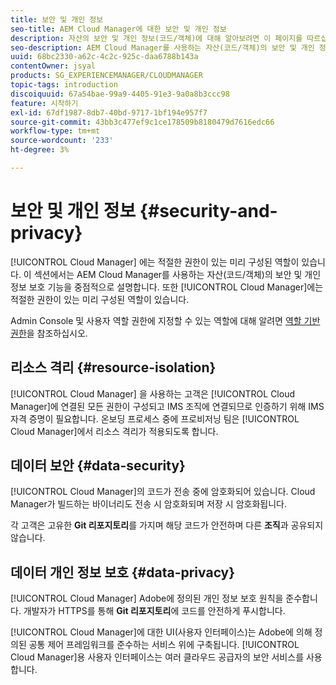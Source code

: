 ```yaml
---
title: 보안 및 개인 정보
seo-title: AEM Cloud Manager에 대한 보안 및 개인 정보
description: 자산의 보안 및 개인 정보(코드/객체)에 대해 알아보려면 이 페이지를 따르십시오.
seo-description: AEM Cloud Manager를 사용하는 자산(코드/객체)의 보안 및 개인 정보에 대해 알려면 이 페이지를 따르십시오.
uuid: 68bc2330-a62c-4c2c-925c-daa6788b143a
contentOwner: jsyal
products: SG_EXPERIENCEMANAGER/CLOUDMANAGER
topic-tags: introduction
discoiquuid: 67a54bae-99a9-4405-91e3-9a0a8b3ccc98
feature: 시작하기
exl-id: 67df1987-8db7-40bd-9717-1bf194e957f7
source-git-commit: 43bb3c477ef9c1ce178509b8180479d7616edc66
workflow-type: tm+mt
source-wordcount: '233'
ht-degree: 3%

---
```


# 보안 및 개인 정보 {#security-and-privacy}

[!UICONTROL Cloud Manager] 에는 적절한 권한이 있는 미리 구성된 역할이 있습니다. 이 섹션에서는 AEM Cloud Manager를 사용하는 자산(코드/객체)의 보안 및 개인 정보 보호 기능을 중점적으로 설명합니다. 또한 [!UICONTROL Cloud Manager]에는 적절한 권한이 있는 미리 구성된 역할이 있습니다.

Admin Console 및 사용자 역할 권한에 지정할 수 있는 역할에 대해 알려면 [역할 기반 권한](/help/using/role-based-permissions.md)을 참조하십시오.


## 리소스 격리 {#resource-isolation}

[!UICONTROL Cloud Manager] 을 사용하는 고객은 [!UICONTROL Cloud Manager]에 연결된 모든 권한이 구성되고 IMS 조직에 연결되므로 인증하기 위해 IMS 자격 증명이 필요합니다. 온보딩 프로세스 중에 프로비저닝 팀은 [!UICONTROL Cloud Manager]에서 리소스 격리가 적용되도록 합니다.

## 데이터 보안 {#data-security}

[!UICONTROL Cloud Manager]의 코드가 전송 중에 암호화되어 있습니다. Cloud Manager가 빌드하는 바이너리도 전송 시 암호화되며 저장 시 암호화됩니다.

각 고객은 고유한 **Git 리포지토리**&#x200B;를 가지며 해당 코드가 안전하며 다른 **조직**&#x200B;과 공유되지 않습니다.

## 데이터 개인 정보 보호 {#data-privacy}

[!UICONTROL Cloud Manager] Adobe에 정의된 개인 정보 보호 원칙을 준수합니다. 개발자가 HTTPS를 통해 **Git 리포지토리**&#x200B;에 코드를 안전하게 푸시합니다.

[!UICONTROL Cloud Manager]에 대한 UI(사용자 인터페이스)는 Adobe에 의해 정의된 공통 제어 프레임워크를 준수하는 서비스 위에 구축됩니다. [!UICONTROL Cloud Manager]용 사용자 인터페이스는 여러 클라우드 공급자의 보안 서비스를 사용합니다.
